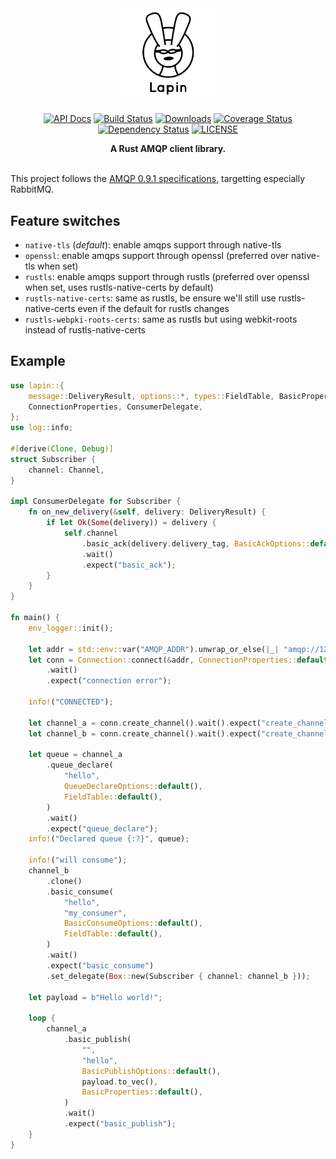<div align="center">
<img src="logo.jpg" width="30%"></img>

[![API Docs](https://docs.rs/lapin/badge.svg)](https://docs.rs/lapin)
[![Build Status](https://travis-ci.org/sozu-proxy/lapin.svg?branch=master)](https://travis-ci.org/sozu-proxy/lapin)
[![Downloads](https://img.shields.io/crates/d/lapin.svg)](https://crates.io/crates/lapin)
[![Coverage Status](https://coveralls.io/repos/github/sozu-proxy/lapin/badge.svg?branch=master)](https://coveralls.io/github/sozu-proxy/lapin?branch=master)
[![Dependency Status](https://deps.rs/repo/github/sozu-proxy/lapin/status.svg)](https://deps.rs/repo/github/sozu-proxy/lapin)
[![LICENSE](https://img.shields.io/badge/license-MIT-blue.svg)](LICENSE)

 <strong>
   A Rust AMQP client library.
 </strong>

</div>

<br />

This project follows the [AMQP 0.9.1 specifications](https://www.rabbitmq.com/resources/specs/amqp0-9-1.pdf), targetting especially RabbitMQ.

## Feature switches

* `native-tls` (*default*): enable amqps support through native-tls
* `openssl`: enable amqps support through openssl (preferred over native-tls when set)
* `rustls`: enable amqps support through rustls (preferred over openssl when set, uses rustls-native-certs by default)
* `rustls-native-certs`: same as rustls, be ensure we'll still use rustls-native-certs even if the default for rustls changes
* `rustls-webpki-roots-certs`: same as rustls but using webkit-roots instead of rustls-native-certs

## Example

```rust
use lapin::{
    message::DeliveryResult, options::*, types::FieldTable, BasicProperties, Channel, Connection,
    ConnectionProperties, ConsumerDelegate,
};
use log::info;

#[derive(Clone, Debug)]
struct Subscriber {
    channel: Channel,
}

impl ConsumerDelegate for Subscriber {
    fn on_new_delivery(&self, delivery: DeliveryResult) {
        if let Ok(Some(delivery)) = delivery {
            self.channel
                .basic_ack(delivery.delivery_tag, BasicAckOptions::default())
                .wait()
                .expect("basic_ack");
        }
    }
}

fn main() {
    env_logger::init();

    let addr = std::env::var("AMQP_ADDR").unwrap_or_else(|_| "amqp://127.0.0.1:5672/%2f".into());
    let conn = Connection::connect(&addr, ConnectionProperties::default())
        .wait()
        .expect("connection error");

    info!("CONNECTED");

    let channel_a = conn.create_channel().wait().expect("create_channel");
    let channel_b = conn.create_channel().wait().expect("create_channel");

    let queue = channel_a
        .queue_declare(
            "hello",
            QueueDeclareOptions::default(),
            FieldTable::default(),
        )
        .wait()
        .expect("queue_declare");
    info!("Declared queue {:?}", queue);

    info!("will consume");
    channel_b
        .clone()
        .basic_consume(
            "hello",
            "my_consumer",
            BasicConsumeOptions::default(),
            FieldTable::default(),
        )
        .wait()
        .expect("basic_consume")
        .set_delegate(Box::new(Subscriber { channel: channel_b }));

    let payload = b"Hello world!";

    loop {
        channel_a
            .basic_publish(
                "",
                "hello",
                BasicPublishOptions::default(),
                payload.to_vec(),
                BasicProperties::default(),
            )
            .wait()
            .expect("basic_publish");
    }
}
```
